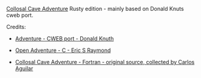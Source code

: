 [Collosal Cave Adventure](https://en.wikipedia.org/wiki/Colossal_Cave_Adventure/) Rusty edition - mainly based on Donald Knuts cweb port. 

Credits:
* [Adventure - CWEB port - Donald Knuth](https://www-cs-faculty.stanford.edu/~knuth/programs/advent.w.gz)

* [Open Adventure - C - Eric S Raymond](https://gitlab.com/esr/open-adventure/-/tree/master/)

* [Collosal Cave Adventure - Fortran - original source, collected by Carlos Aguilar](https://github.com/wh0am1-dev/adventure/tree/master/)
